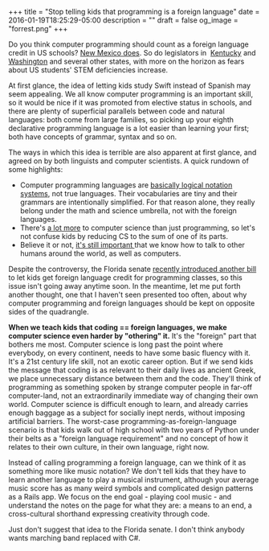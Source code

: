 +++
title = "Stop telling kids that programming is a foreign language"
date = 2016-01-19T18:25:29-05:00
description = ""
draft = false
og_image = "forrest.png"
+++

Do you think computer programming should count as a foreign language credit in US schools? <a href="https://www.washingtonpost.com/blogs/govbeat/wp/2014/01/28/states-could-count-computer-programming-as-foreign-language-skill/">New Mexico does</a>. So do legislators in  <a href="https://www.middleburyinteractive.com/blog/coding-v-foreign-languages-do-we-really-have-choose">Kentucky</a> and <a href="http://arstechnica.com/tech-policy/2015/02/washington-lawmakers-want-computer-science-to-count-as-foreign-language/">Washington</a> and several other states, with more on the horizon as fears about US students' STEM deficiencies increase.

At first glance, the idea of letting kids study Swift instead of Spanish may seem appealing. We all know computer programming is an important skill, so it would be nice if it was promoted from elective status in schools, and there are plenty of superficial parallels between code and natural languages: both come from large families, so picking up your eighth declarative programming language is a lot easier than learning your first; both have concepts of grammar, syntax and so on.

The ways in which this idea is terrible are also apparent at first glance, and agreed on by both linguists and computer scientists. A quick rundown of some highlights:

<!--more-->
<ul>
	<li>Computer programming languages are <a href="https://www.utm.edu/staff/globeg/code.shtml">basically logical notation systems</a>, not true languages. Their vocabularies are tiny and their grammars are intentionally simplified. For that reason alone, they really belong under the math and science umbrella, not with the foreign languages.</li>
	<li>There's <a href="http://blog.code.org/post/75129943201/language">a lot more</a> to computer science than just programming, so let's not confuse kids by reducing CS to the sum of one of its parts.</li>
	<li>Believe it or not, <a href="http://www.huffingtonpost.com/stacie-nevadomski-berdan/computer-science-is-not-a_b_4823691.html">it's still important </a>that we know how to talk to other humans around the world, as well as computers.</li>
</ul>
Despite the controversy, the Florida senate <a href="http://www.miamiherald.com/news/local/education/article47876135.html">recently introduced another bill</a> to let kids get foreign language credit for programming classes, so this issue isn't going away anytime soon. In the meantime, let me put forth another thought, one that I haven't seen presented too often, about why computer programming and foreign languages should be kept on opposite sides of the quadrangle.

<strong>When we teach kids that coding == foreign languages, we make computer science even harder by "othering" it.</strong>
It's the "foreign" part that bothers me most. Computer science is long past the point where everybody, on every continent, needs to have some basic fluency with it. It's a 21st century life skill, not an exotic career option. But if we send kids the message that coding is as relevant to their daily lives as ancient Greek, we place unnecessary distance between them and the code. They'll think of programming as something spoken by strange computer people in far-off computer-land, not an extraordinarily immediate way of changing their own world. Computer science is difficult enough to learn, and already carries enough baggage as a subject for socially inept nerds, without imposing artificial barriers. The worst-case programming-as-foreign-language scenario is that kids walk out of high school with two years of Python under their belts as a "foreign language requirement" and no concept of how it relates to their own culture, in their own language, right now.

Instead of calling programming a foreign language, can we think of it as something more like music notation? We don't tell kids that they have to learn another language to play a musical instrument, although your average music score has as many weird symbols and complicated design patterns as a Rails app. We focus on the end goal - playing cool music - and understand the notes on the page for what they are: a means to an end, a cross-cultural shorthand expressing creativity through code.

Just don't suggest that idea to the Florida senate. I don't think anybody wants marching band replaced with C#.